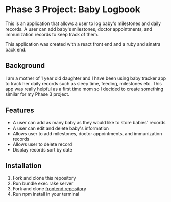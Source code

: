 # Phase 3 Project: Baby Logbook

This is an application that allows a user to log baby's milestones and daily records. A user can add baby's milestones, doctor appointments, and immunization records to keep track of them. 

This application was created with a react front end and a ruby and sinatra back end.

## Background

I am a mother of 1 year old daughter and I have been using baby tracker app to track her daily records such as sleep time, feeding, milestones etc.  This app was really helpful as a first time mom so I decided to create something similar for my Phase 3 project.


## Features

- A user can add as many baby as they would like to store babies' records
- A user can edit and delete baby's information
- Allows user to add milestones, doctor appointments, and immunization records
- Allows user to delete record
- Display records sort by date


## Installation
1. Fork and clone this repository 
2. Run bundle exec rake server
3. Fork and clone [frontend repository](https://github.com/anri0806/baby_logbook_frontend)
4. Run npm install in your terminal